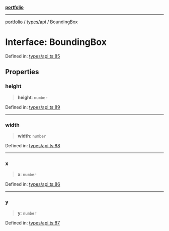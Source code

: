[**portfolio**](../../../README.md)

***

[portfolio](../../../modules.md) / [types/api](../README.md) / BoundingBox

# Interface: BoundingBox

Defined in: [types/api.ts:85](https://github.com/tnorlund/Portfolio/blob/7be63162d40f4a98dfc574bfe3e056a4903f0c8f/portfolio/types/api.ts#L85)

## Properties

### height

> **height**: `number`

Defined in: [types/api.ts:89](https://github.com/tnorlund/Portfolio/blob/7be63162d40f4a98dfc574bfe3e056a4903f0c8f/portfolio/types/api.ts#L89)

***

### width

> **width**: `number`

Defined in: [types/api.ts:88](https://github.com/tnorlund/Portfolio/blob/7be63162d40f4a98dfc574bfe3e056a4903f0c8f/portfolio/types/api.ts#L88)

***

### x

> **x**: `number`

Defined in: [types/api.ts:86](https://github.com/tnorlund/Portfolio/blob/7be63162d40f4a98dfc574bfe3e056a4903f0c8f/portfolio/types/api.ts#L86)

***

### y

> **y**: `number`

Defined in: [types/api.ts:87](https://github.com/tnorlund/Portfolio/blob/7be63162d40f4a98dfc574bfe3e056a4903f0c8f/portfolio/types/api.ts#L87)
